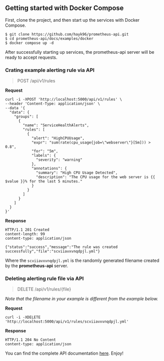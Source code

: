 ## Getting started with Docker Compose

First, clone the project, and then start up the services with Docker Compose.
```shell
$ git clone https://github.com/hayk96/prometheus-api.git
$ cd prometheus-api/docs/examples/docker
$ docker compose up -d
```
After successfully starting up services, the prometheus-api server will be ready to accept requests.

### Crating example alerting rule via API
> POST /api/v1/rules
> 
**Request**
```shell
curl -i -XPOST 'http://localhost:5000/api/v1/rules' \
--header 'Content-Type: application/json' \
--data '{
  "data": {
    "groups": [
      {
        "name": "ServiceHealthAlerts",
        "rules": [
          {
            "alert": "HighCPUUsage",
            "expr": "sum(rate(cpu_usage{job=\"webserver\"}[5m])) > 0.8",
            "for": "5m",
            "labels": {
              "severity": "warning"
            },
            "annotations": {
              "summary": "High CPU Usage Detected",
              "description": "The CPU usage for the web server is {{ $value }}% for the last 5 minutes."
            }
          }
        ]
      }
    ]
  }
}'
```

**Response**
```
HTTP/1.1 201 Created
content-length: 99
content-type: application/json

{"status":"success","message":"The rule was created successfully","file":"scviiavxvnqdpjl.yml"}
```
Where the `scviiavxvnqdpjl.yml` is the randomly generated filename created by the **prometheus-api** server.

### Deleting alerting rule file via API
> DELETE /api/v1/rules/{file}

_Note that the filename in your example is different from the example below._

**Request**
```shell
curl -i -XDELETE 'http://localhost:5000/api/v1/rules/scviiavxvnqdpjl.yml'
```
**Response**
```
HTTP/1.1 204 No Content
content-type: application/json
```
You can find the complete API documentation [here](https://hayk96.github.io/prometheus-api). Enjoy!